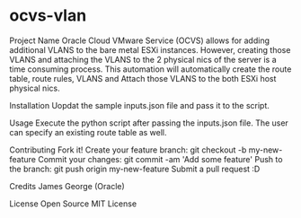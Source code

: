 # ocvs-vlan
Project Name
Oracle Cloud VMware Service (OCVS) allows for adding additional VLANS to the bare metal ESXi instances. However, creating those VLANS and attaching the VLANS to the 2 physical nics of the server is a time consuming process. This automation will automatically create the route table, route rules, VLANS and Attach those VLANS to the both ESXi host physical nics. 

Installation
Uopdat the sample inputs.json file and pass it to the script. 

Usage
Execute the python script after passing the inputs.json file. The user can specify an existing route table as well. 

Contributing
Fork it!
Create your feature branch: git checkout -b my-new-feature
Commit your changes: git commit -am 'Add some feature'
Push to the branch: git push origin my-new-feature
Submit a pull request :D



Credits
James George (Oracle)

License
Open Source MIT License